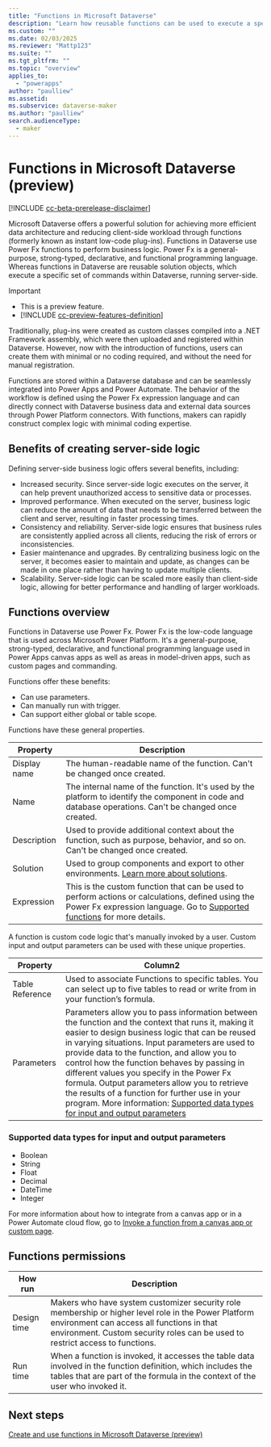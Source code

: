 ```yaml
---
title: "Functions in Microsoft Dataverse"
description: "Learn how reusable functions can be used to execute a specific set of commands within Dataverse"
ms.custom: ""
ms.date: 02/03/2025
ms.reviewer: "Mattp123"
ms.suite: ""
ms.tgt_pltfrm: ""
ms.topic: "overview"
applies_to: 
  - "powerapps"
author: "paulliew"
ms.assetid: 
ms.subservice: dataverse-maker
ms.author: "paulliew"
search.audienceType: 
  - maker
---
```

# Functions in Microsoft Dataverse (preview)

[!INCLUDE [cc-beta-prerelease-disclaimer](../../includes/cc-beta-prerelease-disclaimer.md)]

Microsoft Dataverse offers a powerful solution for achieving more efficient data architecture and reducing client-side workload through functions (formerly known as instant low-code plug-ins). Functions in Dataverse use Power Fx functions to perform business logic. Power Fx is a general-purpose, strong-typed, declarative, and functional programming language. Whereas functions in Dataverse are reusable solution objects, which execute a specific set of commands within Dataverse, running server-side.

> [!IMPORTANT]
>
> - This is a preview feature.
> - [!INCLUDE [cc-preview-features-definition](../../includes/cc-preview-features-definition.md)]

Traditionally, plug-ins were created as custom classes compiled into a .NET Framework assembly, which were then uploaded and registered within Dataverse. However, now with the introduction of functions, users can create them with minimal or no coding required, and without the need for manual registration.

Functions are stored within a Dataverse database and can be seamlessly integrated into Power Apps and Power Automate. The behavior of the workflow is defined using the Power Fx expression language and can directly connect with Dataverse business data and external data sources through Power Platform connectors. With functions, makers can rapidly construct complex logic with minimal coding expertise.

## Benefits of creating server-side logic

Defining server-side business logic offers several benefits, including: 

- Increased security. Since server-side logic executes on the server, it can help prevent unauthorized access to sensitive data or processes.
- Improved performance. When executed on the server, business logic can reduce the amount of data that needs to be transferred between the client and server, resulting in faster processing times.
- Consistency and reliability. Server-side logic ensures that business rules are consistently applied across all clients, reducing the risk of errors or inconsistencies.
- Easier maintenance and upgrades. By centralizing business logic on the server, it becomes easier to maintain and update, as changes can be made in one place rather than having to update multiple clients.
- Scalability. Server-side logic can be scaled more easily than client-side logic, allowing for better performance and handling of larger workloads.

## Functions overview

Functions in Dataverse use Power Fx. Power Fx is the low-code language that is used across Microsoft Power Platform. It's a general-purpose, strong-typed, declarative, and functional programming language used in Power Apps canvas apps as well as areas in model-driven apps, such as custom pages and commanding.

Functions offer these benefits:

- Can use parameters.
- Can manually run with trigger.
- Can support either global or table scope.

Functions have these general properties.

| Property      | Description                                                                                       |
|---------------|---------------------------------------------------------------------------------------------------|
| Display name  | The human-readable name of the function. Can't be changed once created.                           |
| Name          | The internal name of the function. It's used by the platform to identify the component in code and database operations. Can't be changed once created. |
| Description   | Used to provide additional context about the function, such as purpose, behavior, and so on. Can't be changed once created. |
| Solution      | Used to group components and export to other environments. [Learn more about solutions](solutions-overview.md).            |
| Expression    | This is the custom function that can be used to perform actions or calculations, defined using the Power Fx expression language. Go to [Supported functions](functions-supported-power-fx.md) for more details.  |

A function is custom code logic that's manually invoked by a user. Custom input and output parameters can be used with these unique properties.

|Property  |Column2  |
|---------|---------|
|Table Reference   |  Used to associate Functions to specific tables. You can select up to five tables to read or write from in your function’s formula.   |
|Parameters   |  Parameters allow you to pass information between the function and the context that runs it, making it easier to design business logic that can be reused in varying situations. Input parameters are used to provide data to the function, and allow you to control how the function behaves by passing in different values you specify in the Power Fx formula. Output parameters allow you to retrieve the results of a function for further use in your program. More information: [Supported data types for input and output parameters](#supported-data-types-for-input-and-output-parameters)      |

### Supported data types for input and output parameters

- Boolean
- String
- Float
- Decimal
- DateTime
- Integer

For more information about how to integrate from a canvas app or in a Power Automate cloud flow, go to [Invoke a function from a canvas app or custom page](functions-invoke.md#invoke-a-function-from-a-canvas-app-or-custom-page).

## Functions permissions

| How run  | Description  |
|---------|---------|
|Design time     |   Makers who have system customizer security role membership or higher level role in the Power Platform environment can access all functions in that environment. Custom security roles can be used to restrict access to functions.       |
|Run time     | When a function is invoked, it accesses the table data involved in the function definition, which includes the tables that are part of the formula in the context of the user who invoked it.     |

## Next steps

[Create and use functions in Microsoft Dataverse (preview)](functions-create.md)
